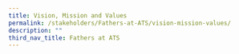 ```yaml
---
title: Vision, Mission and Values
permalink: /stakeholders/Fathers-at-ATS/vision-mission-values/
description: ""
third_nav_title: Fathers at ATS
---
```

